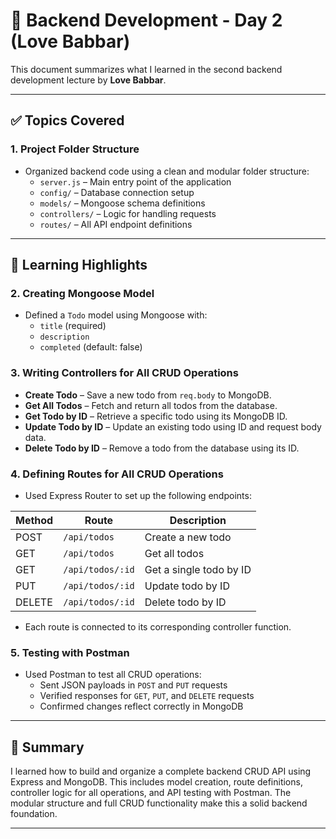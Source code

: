 # 📘 Backend Development - Day 2 (Love Babbar)

This document summarizes what I learned in the second backend development lecture by **Love Babbar**.

---

## ✅ Topics Covered

### 1. Project Folder Structure
- Organized backend code using a clean and modular folder structure:
  - `server.js` – Main entry point of the application
  - `config/` – Database connection setup
  - `models/` – Mongoose schema definitions
  - `controllers/` – Logic for handling requests
  - `routes/` – All API endpoint definitions

---

## 📝 Learning Highlights

### 2. Creating Mongoose Model
- Defined a `Todo` model using Mongoose with:
  - `title` (required)
  - `description`
  - `completed` (default: false)

### 3. Writing Controllers for All CRUD Operations
- **Create Todo** – Save a new todo from `req.body` to MongoDB.
- **Get All Todos** – Fetch and return all todos from the database.
- **Get Todo by ID** – Retrieve a specific todo using its MongoDB ID.
- **Update Todo by ID** – Update an existing todo using ID and request body data.
- **Delete Todo by ID** – Remove a todo from the database using its ID.

### 4. Defining Routes for All CRUD Operations
- Used Express Router to set up the following endpoints:

| Method | Route                | Description             |
|--------|----------------------|-------------------------|
| POST   | `/api/todos`         | Create a new todo       |
| GET    | `/api/todos`         | Get all todos           |
| GET    | `/api/todos/:id`     | Get a single todo by ID |
| PUT    | `/api/todos/:id`     | Update todo by ID       |
| DELETE | `/api/todos/:id`     | Delete todo by ID       |

- Each route is connected to its corresponding controller function.

### 5. Testing with Postman
- Used Postman to test all CRUD operations:
  - Sent JSON payloads in `POST` and `PUT` requests
  - Verified responses for `GET`, `PUT`, and `DELETE` requests
  - Confirmed changes reflect correctly in MongoDB

---

## 🧠 Summary

I learned how to build and organize a complete backend CRUD API using Express and MongoDB. This includes model creation, route definitions, controller logic for all operations, and API testing with Postman. The modular structure and full CRUD functionality make this a solid backend foundation.

---
